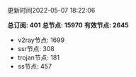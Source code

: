 更新时间2022-05-07 18:22:06

**总订阅: 401**
**总节点: 15970**
**有效节点: 2645**
- v2ray节点: 1699
- ssr节点: 308
- trojan节点: 181
- ss节点: 457
